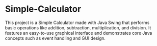 # Simple-Calculator
This project is a Simple Calculator made with Java Swing that performs basic operations like addition, subtraction, multiplication, and division. It features an easy-to-use graphical interface and demonstrates core Java concepts such as event handling and GUI design.
